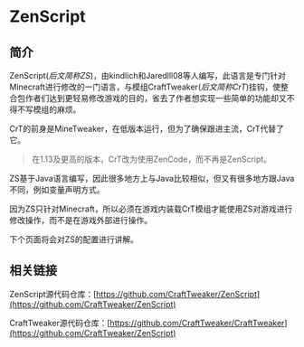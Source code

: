 # ZenScript

## **简介**

ZenScript(*后文简称ZS*)，由kindlich和Jaredlll08等人编写，此语言是专门针对Minecraft进行修改的一门语言，与模组CraftTweaker(*后文简称CrT*)挂钩，使整合包作者们达到更轻易修改游戏的目的，省去了作者想实现一些简单的功能却又不得不写模组的麻烦。

CrT的前身是MineTweaker，在低版本运行，但为了确保跟进主流，CrT代替了它。

> 在1.13及更高的版本，CrT改为使用ZenCode，而不再是ZenScript。

ZS基于Java语言编写，因此很多地方上与Java比较相似，但又有很多地方跟Java不同，例如变量声明方式。

因为ZS只针对Minecraft，所以必须在游戏内装载CrT模组才能使用ZS对游戏进行修改操作，而不是在游戏外部进行操作。

下个页面将会对ZS的配置进行讲解。

## 相关链接

ZenScript源代码仓库：[https://github.com/CraftTweaker/ZenScript](https://github.com/CraftTweaker/ZenScript)

CraftTweaker源代码仓库：[https://github.com/CraftTweaker/CraftTweaker](https://github.com/CraftTweaker/ZenScript)
